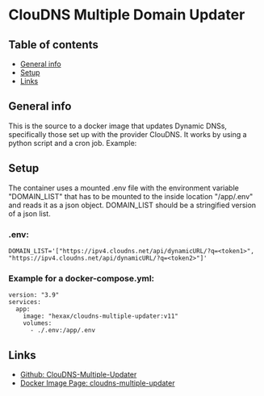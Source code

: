 # ClouDNS Multiple Domain Updater
## Table of contents
* [General info](#general-info)
* [Setup](#setup)
* [Links](#links)

## General info
This is the source to a docker image that updates Dynamic DNSs, specifically those set up with the provider ClouDNS. It works by using a python script and a cron job. 
Example:

## Setup
The container uses a mounted .env file with the environment variable "DOMAIN_LIST" that has to be mounted to the inside location "/app/.env" and reads it as a json object. DOMAIN_LIST should be a stringified version of a json list.

### .env:
```
DOMAIN_LIST='["https://ipv4.cloudns.net/api/dynamicURL/?q=<token1>", "https://ipv4.cloudns.net/api/dynamicURL/?q=<token2>"]'
```

### Example for a docker-compose.yml:
```
version: "3.9"
services:
  app:
    image: "hexax/cloudns-multiple-updater:v11"
    volumes:
      - ./.env:/app/.env
```

## Links
* [Github: ClouDNS-Multiple-Updater](https://github.com/hexax2/ClouDNS-Multiple-Updater)
* [Docker Image Page: cloudns-multiple-updater](https://hub.docker.com/r/hexax/cloudns-multiple-updater)
